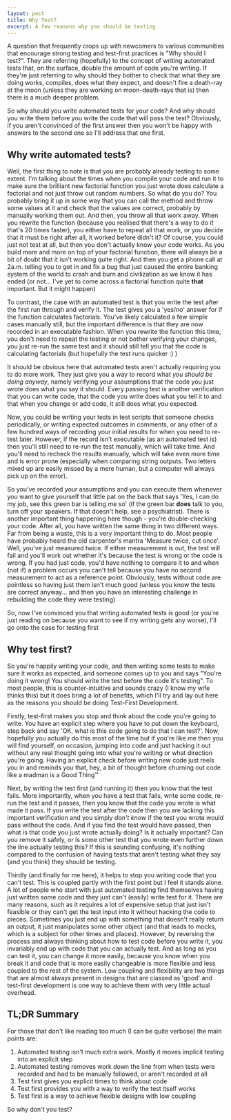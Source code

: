 ```yaml
---
layout: post
title: Why Test?
excerpt: A few reasons why you should be testing
---
```

A question that frequently crops up with newcomers to various communities that encourage strong testing and test-first practices is "Why should I test?". They are referring (hopefully) to the concept of writing automated tests that, on the surface, double the amount of code you're writing.
If they're just referring to why should they bother to check that what they are doing works, compiles, does what they expect, and doesn't fire a death-ray at the moon (unless they are working on moon-death-rays that is) then there is a much deeper problem.

So why should you write automated tests for your code? And why should you write them before you write the code that will pass the test? Obviously, if you aren't convinced of the first answer then you won't be happy with answers to the second one so I'll address that one first. 

Why write automated tests?
--------------------------

Well, the first thing to note is that you are probably already testing to some extent. I'm talking about the times when you compile your code and run it to make sure the brilliant new factorial function you just wrote does calculate a factorial and not just throw out random numbers.
So what do you do? You probably bring it up in some way that you can call the method and throw some values at it and check that the values are correct, probably by manually working them out. And then, you throw all that work away. When you rewrite the function (because you realised that there's 
a way to do it that's 20 times faster), you either have to repeat all that work, or you decide that it must be right after all, it worked before didn't it? Of course, you could just not test at all, but then you don't actually know your code works. As you build more and more on top of your factorial 
function, there will always be a bit of doubt that it isn't working quite right. And then you get a phone call at 2a.m. telling you to get in and fix a bug that just caused the entire banking system of the world to crash and burn and civilization as we know it has ended (or not... I've yet to 
come across a factorial function quite **that** important. But it might happen)

To contrast, the case with an automated test is that you write the test after the first run through and verify it. The test gives you a 'yes/no' answer for if the function calculates factorials. You've likely calculated a few simple cases manually still, but the important difference is that
they are now recorded in an executable fashion. When you rewrite the function this time, you don't need to repeat the testing or not bother verifying your changes, you just re-run the same test and it should still tell you that the code is calculating factorials (but hopefully the test runs
quicker :) )

It should be obvious here that automated tests aren't actually requiring you to do more work. They just give you a way to record what *you should be doing anyway*, namely verifying your assumptions that the code you just wrote does what you say it should. Every passing test is another
verification that you can write code, that the code you write does what you tell it to and that when you change or add code, it still does what you expected. 

Now, you could be writing your tests in test scripts that someone checks periodically, or writing expected outcomes in comments,
or any other of a few hundred ways of recording your initial results for when you need to re-test later. However, if the record isn't executable (as an automated test is) then you'll still need to re-run the test manually, which will take time. And you'll need to recheck the results
manually, which will take even more time and is error prone (especially when comparing string outputs. Two letters mixed up are easily missed by a mere human, but a computer will always pick up on the error).

So you've recorded your assumptions and you can execute them whenever you want to give yourself that little pat on the back that says 'Yes, I can do my job, see this green bar is telling me so' (if the green bar **does** talk to you, turn off your speakers. If that doesn't help, see a 
psychiatrist). There is another important thing happening here though - you're double-checking your code. After all, you have written the same thing in two different ways. Far from being a waste, this is a very important thing to do. Most people have probably heard the old carpenter's
mantra 'Measure twice, cut once'. Well, you've just measured twice. If either measurement is out, the test will fail and you'll work out whether it's because the test is wrong or the code is wrong. If you had just code, you'd have nothing to compare it to and when (not if) a problem
occurs you can't tell because you have no second measurement to act as a reference point. Obviously, tests without code are pointless so having just them isn't much good (unless you know the tests are correct anyway... and then you have an interesting challenge in rebuilding the code 
they were testing)

So, now I've convinced you that writing automated tests is good (or you're just reading on because you want to see if my writing gets any worse), I'll go onto the case for testing first

Why test first?
---------------

So you're happily writing your code, and then writing some tests to make sure it works as expected, and someone comes up to you and says "You're doing it wrong! You should write the test before the code it's testing". To most people, this is counter-intuitive and sounds crazy (I know my wife
thinks this) but it does bring a lot of benefits, which I'll try and lay out here as the reasons you should be doing Test-First Development.

Firstly, test-first makes you stop and think about the code you're going to write. You have an explicit step where you have to put down the keyboard, step back and say 'OK, what is this code going to do that I can test?'. Now, hopefully you actually do this most of the time but if you're like
me then you will find yourself, on occasion, jumping into code and just hacking it out without any real thought going into what you're writing or what direction you're going. Having an explicit check before writing new code just reels you in and reminds you that, hey, a bit of thought before
churning out code like a madman is a Good Thing&trade;

Next, by writing the test first (and running it) then you know that the test fails. More importantly, when you have a test that fails, write some code, re-run the test and it passes, then you know that the code you wrote is what made it pass. If you write the test after the code then you are lacking
this important verification and you simply *don't know* if the test you wrote would pass without the code. And if you find the test would have passed, then what is that code you just wrote actually doing? Is it actually important? Can you remove it safely, or is some other test that you wrote even
further down the line actually testing this? If this is sounding confusing, it's nothing compared to the confusion of having tests that aren't testing what they say (and you think) they should be testing.

Thirdly (and finally for me here), it helps to stop you writing code that you can't test. This is coupled partly with the first point but I feel it stands alone. A lot of people who start with just automated testing find themselves having just written some code and they just can't (easily) 
write test for it. There are many reasons, such as it requires a lot of expensive setup that just isn't feasible or they can't get the test input into it without hacking the code to pieces. Sometimes you just end up with something that doesn't really return an output, it just manipulates 
some other object (and that leads to mocks, which is a subject for other times and places). However, by reversing the process and always thinking about how to test code before you write it, you invariably end up with code that you can actually test. And as long as you can test it, you 
can change it more easily, because you know when you break it and code that is more easily changeable is more flexible and less coupled to the rest of the system. Low coupling and flexibility are two things that are almost always present in designs that are classed as 'good' and test-first development
is one way to achieve them with very little actual overhead.

TL;DR Summary
-------------

For those that don't like reading too much (I can be quite verbose) the main points are:

1. Automated testing isn't much extra work. Mostly it moves implicit testing into an explicit step
2. Automated testing removes work down the line from when tests were recorded and had to be manually followed, or aren't recorded at all
3. Test first gives you explicit times to think about code
4. Test first provides you with a way to verify the test itself works
5. Test first is a way to achieve flexible designs with low coupling

So why don't you test?
